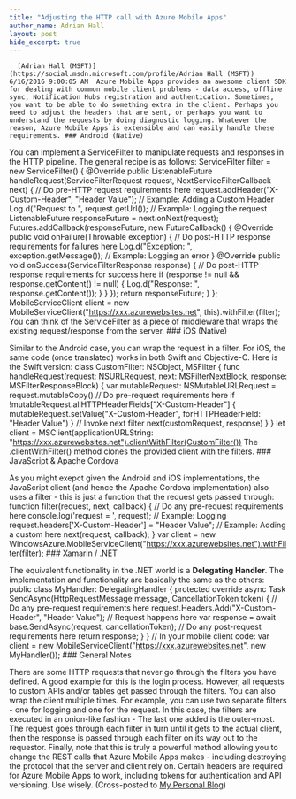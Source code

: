 ```yaml
---
title: "Adjusting the HTTP call with Azure Mobile Apps"
author_name: Adrian Hall 
layout: post
hide_excerpt: true
---
```

      [Adrian Hall (MSFT)](https://social.msdn.microsoft.com/profile/Adrian Hall (MSFT))  6/16/2016 9:00:05 AM  Azure Mobile Apps provides an awesome client SDK for dealing with common mobile client problems - data access, offline sync, Notification Hubs registration and authentication. Sometimes, you want to be able to do something extra in the client. Perhaps you need to adjust the headers that are sent, or perhaps you want to understand the requests by doing diagnostic logging. Whatever the reason, Azure Mobile Apps is extensible and can easily handle these requirements. ### Android (Native)

 You can implement a ServiceFilter to manipulate requests and responses in the HTTP pipeline. The general recipe is as follows:  ServiceFilter filter = new ServiceFilter() { @Override public ListenableFuture handleRequest(ServiceFilterRequest request, NextServiceFilterCallback next) { // Do pre-HTTP request requirements here request.addHeader("X-Custom-Header", "Header Value"); // Example: Adding a Custom Header Log.d("Request to ", request.getUrl()); // Example: Logging the request ListenableFuture responseFuture = next.onNext(request); Futures.addCallback(responseFuture, new FutureCallback() { @Override public void onFailure(Throwable exception) { // Do post-HTTP response requirements for failures here Log.d("Exception: ", exception.getMessage()); // Example: Logging an error } @Override public void onSuccess(ServiceFilterResponse response) { // Do post-HTTP response requirements for success here if (response != null && response.getContent() != null) { Log.d("Response: ", response.getContent()); } } }); return responseFuture; } }; MobileServiceClient client = new MobileServiceClient("https://xxx.azurewebsites.net", this).withFilter(filter);  You can think of the ServiceFilter as a piece of middleware that wraps the existing request/response from the server. ### iOS (Native)

 Similar to the Android case, you can wrap the request in a filter. For iOS, the same code (once translated) works in both Swift and Objective-C. Here is the Swift version:  class CustomFilter: NSObject, MSFilter { func handleRequest(request: NSURLRequest, next: MSFilterNextBlock, response: MSFilterResponseBlock) { var mutableRequest: NSMutableURLRequest = request.mutableCopy() // Do pre-request requirements here if !mutableRequest.allHTTPHeaderFields["X-Custom-Header"] { mutableRequest.setValue("X-Custom-Header", forHTTPHeaderField: "Header Value") } // Invoke next filter next(customRequest, response) } } let client = MSClient(applicationURLString: "https://xxx.azurewebsites.net").clientWithFilter(CustomFilter())  The .clientWithFilter() method clones the provided client with the filters. ### JavaScript & Apache Cordova

 As you might exepct given the Android and iOS implementations, the JavaScript client (and hence the Apache Cordova implementation) also uses a filter - this is just a function that the request gets passed through:  function filter(request, next, callback) { // Do any pre-request requirements here console.log('request = ', request); // Example: Logging request.headers['X-Custom-Header'] = "Header Value"; // Example: Adding a custom here next(request, callback); } var client = new WindowsAzure.MobileServiceClient("https://xxx.azurewebsites.net").withFilter(filter);  ### Xamarin / .NET

 The equivalent functionality in the .NET world is a **Delegating Handler**. The implementation and functionality are basically the same as the others:  public class MyHandler: DelegatingHandler { protected override async Task SendAsync(HttpRequestMessage message, CancellationToken token) { // Do any pre-request requirements here request.Headers.Add("X-Custom-Header", "Header Value"); // Request happens here var response = await base.SendAsync(request, cancellationToken); // Do any post-request requirements here return response; } } // In your mobile client code: var client = new MobileServiceClient("https://xxx.azurewebsites.net", new MyHandler());  ### General Notes

 There are some HTTP requests that never go through the filters you have defined. A good example for this is the login process. However, all requests to custom APIs and/or tables get passed through the filters. You can also wrap the client multiple times. For example, you can use two separate filters - one for logging and one for the request. In this case, the filters are executed in an onion-like fashion - The last one added is the outer-most. The request goes through each filter in turn until it gets to the actual client, then the response is passed through each filter on its way out to the requestor. Finally, note that this is truly a powerful method allowing you to change the REST calls that Azure Mobile Apps makes - including destroying the protocol that the server and client rely on. Certain headers are required for Azure Mobile Apps to work, including tokens for authentication and API versioning. Use wisely. (Cross-posted to [My Personal Blog](http://wp.me/p6gQt8-2ou))     